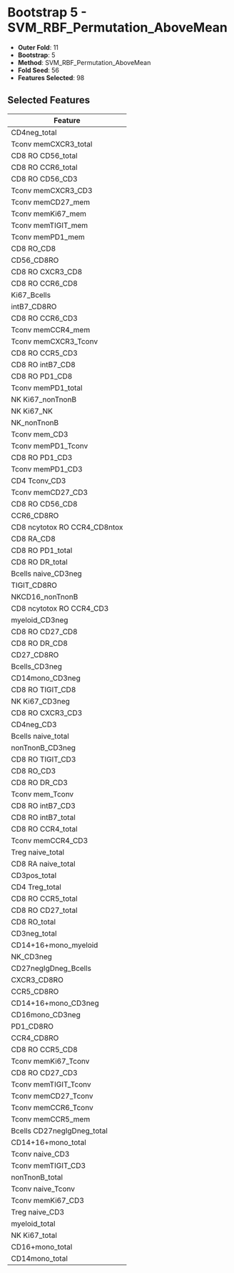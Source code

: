 # Bootstrap 5 - SVM_RBF_Permutation_AboveMean

- **Outer Fold**: 11
- **Bootstrap**: 5
- **Method**: SVM_RBF_Permutation_AboveMean
- **Fold Seed**: 56
- **Features Selected**: 98

## Selected Features

| Feature |
|---------|
| CD4neg_total |
| Tconv memCXCR3_total |
| CD8 RO CD56_total |
| CD8 RO CCR6_total |
| CD8 RO CD56_CD3 |
| Tconv memCXCR3_CD3 |
| Tconv memCD27_mem |
| Tconv memKi67_mem |
| Tconv memTIGIT_mem |
| Tconv memPD1_mem |
| CD8 RO_CD8 |
| CD56_CD8RO |
| CD8 RO CXCR3_CD8 |
| CD8 RO CCR6_CD8 |
| Ki67_Bcells |
| intB7_CD8RO |
| CD8 RO CCR6_CD3 |
| Tconv memCCR4_mem |
| Tconv memCXCR3_Tconv |
| CD8 RO CCR5_CD3 |
| CD8 RO intB7_CD8 |
| CD8 RO PD1_CD8 |
| Tconv memPD1_total |
| NK Ki67_nonTnonB |
| NK Ki67_NK |
| NK_nonTnonB |
| Tconv mem_CD3 |
| Tconv memPD1_Tconv |
| CD8 RO PD1_CD3 |
| Tconv memPD1_CD3 |
| CD4 Tconv_CD3 |
| Tconv memCD27_CD3 |
| CD8 RO CD56_CD8 |
| CCR6_CD8RO |
| CD8 ncytotox RO CCR4_CD8ntox |
| CD8 RA_CD8 |
| CD8 RO PD1_total |
| CD8 RO DR_total |
| Bcells naive_CD3neg |
| TIGIT_CD8RO |
| NKCD16_nonTnonB |
| CD8 ncytotox RO CCR4_CD3 |
| myeloid_CD3neg |
| CD8 RO CD27_CD8 |
| CD8 RO DR_CD8 |
| CD27_CD8RO |
| Bcells_CD3neg |
| CD14mono_CD3neg |
| CD8 RO TIGIT_CD8 |
| NK Ki67_CD3neg |
| CD8 RO CXCR3_CD3 |
| CD4neg_CD3 |
| Bcells naive_total |
| nonTnonB_CD3neg |
| CD8 RO TIGIT_CD3 |
| CD8 RO_CD3 |
| CD8 RO DR_CD3 |
| Tconv mem_Tconv |
| CD8 RO intB7_CD3 |
| CD8 RO intB7_total |
| CD8 RO CCR4_total |
| Tconv memCCR4_CD3 |
| Treg naive_total |
| CD8 RA naive_total |
| CD3pos_total |
| CD4 Treg_total |
| CD8 RO CCR5_total |
| CD8 RO CD27_total |
| CD8 RO_total |
| CD3neg_total |
| CD14+16+mono_myeloid |
| NK_CD3neg |
| CD27negIgDneg_Bcells |
| CXCR3_CD8RO |
| CCR5_CD8RO |
| CD14+16+mono_CD3neg |
| CD16mono_CD3neg |
| PD1_CD8RO |
| CCR4_CD8RO |
| CD8 RO CCR5_CD8 |
| Tconv memKi67_Tconv |
| CD8 RO CD27_CD3 |
| Tconv memTIGIT_Tconv |
| Tconv memCD27_Tconv |
| Tconv memCCR6_Tconv |
| Tconv memCCR5_mem |
| Bcells CD27negIgDneg_total |
| CD14+16+mono_total |
| Tconv naive_CD3 |
| Tconv memTIGIT_CD3 |
| nonTnonB_total |
| Tconv naive_Tconv |
| Tconv memKi67_CD3 |
| Treg naive_CD3 |
| myeloid_total |
| NK Ki67_total |
| CD16+mono_total |
| CD14mono_total |
